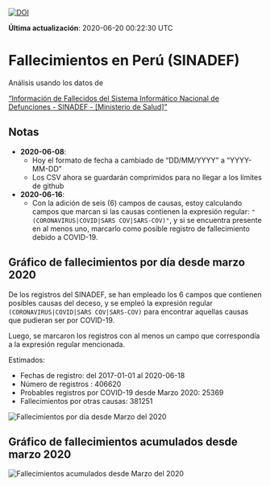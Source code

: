 [![DOI](https://zenodo.org/badge/270383647.svg)](https://zenodo.org/badge/latestdoi/270383647)

**Última actualización**: 2020-06-20 00:22:30 UTC

Fallecimientos en Perú (SINADEF)
================================

Análisis usando los datos de

[“Información de Fallecidos del Sistema Informático Nacional de
Defunciones - SINADEF - \[Ministerio de
Salud\]”](https://www.datosabiertos.gob.pe/dataset/informaci%C3%B3n-de-fallecidos-del-sistema-inform%C3%A1tico-nacional-de-defunciones-sinadef-ministerio)

Notas
-----

-   **2020-06-08**:
    -   Hoy el formato de fecha a cambiado de “DD/MM/YYYY” a
        “YYYY-MM-DD”
    -   Los CSV ahora se guardarán comprimidos para no llegar a los
        límites de github
-   **2020-06-16**:
    -   Con la adición de seis (6) campos de causas, estoy calculando
        campos que marcan si las causas contienen la expresión regular:
        `"(CORONAVIRUS|COVID|SARS COV|SARS-COV)"`, y si se encuentra
        presente en al menos uno, marcarlo como posible registro de
        fallecimiento debido a COVID-19.

Gráfico de fallecimientos por día desde marzo 2020
--------------------------------------------------

De los registros del SINADEF, se han empleado los 6 campos que contienen
posibles causas del deceso, y se empleó la expresión regular
`(CORONAVIRUS|COVID|SARS COV|SARS-COV)` para encontrar aquellas causas
que pudieran ser por COVID-19.

Luego, se marcaron los registros con al menos un campo que correspondía
a la expresión regular mencionada.

Estimados:

-   Fechas de registro: del 2017-01-01 al 2020-06-18
-   Número de registros : 406620
-   Probables registros por COVID-19 desde Marzo 2020: 25369
-   Fallecimientos por otras causas: 381251

![Fallecimientos por día desde Marzo del
2020](plots/fallecimientos-por-dia.png)

Gráfico de fallecimientos acumulados desde marzo 2020
-----------------------------------------------------

![Fallecimientos acumulados desde Marzo del
2020](plots/fallecimientos-acumulados.png)
